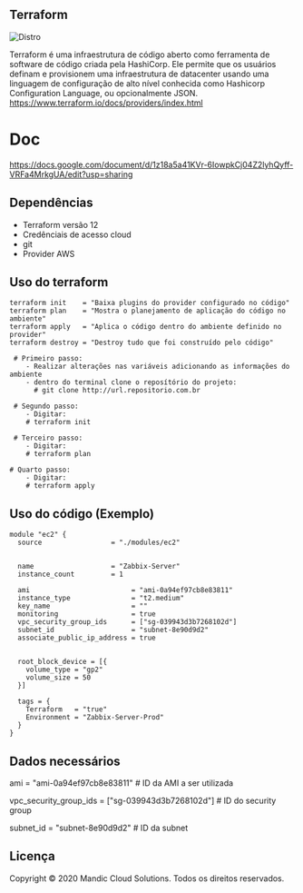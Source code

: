 ## Terraform
![Distro](https://img.shields.io/badge/terraform-zabbix-blue)

Terraform é uma infraestrutura de código aberto como ferramenta de software de código criada pela HashiCorp. 
Ele permite que os usuários definam e provisionem uma infraestrutura de datacenter usando uma linguagem de configuração 
de alto nível conhecida como Hashicorp Configuration Language, ou opcionalmente JSON.
https://www.terraform.io/docs/providers/index.html

# Doc
https://docs.google.com/document/d/1z18a5a41KVr-6IowpkCj04Z2lyhQyff-VRFa4MrkgUA/edit?usp=sharing

## Dependências
 - Terraform versão 12
 - Credênciais de acesso cloud
 - git 
 - Provider AWS
 

## Uso do terraform
``` 
terraform init    = "Baixa plugins do provider configurado no código"  
terraform plan    = "Mostra o planejamento de aplicação do código no ambiente"
terraform apply   = "Aplica o código dentro do ambiente definido no provider"
terraform destroy = "Destroy tudo que foi construído pelo código"

 # Primeiro passo:
    - Realizar alterações nas variáveis adicionando as informações do ambiente
	- dentro do terminal clone o reposítório do projeto:
	  # git clone http://url.repositorio.com.br

 # Segundo passo:
	- Digitar: 
	# terraform init

 # Terceiro passo:
	- Digitar:
	# terraform plan

# Quarto passo:
	- Digitar:
	# terraform apply
```



## Uso do código (Exemplo)
```
module "ec2" {
  source                 = "./modules/ec2"
  

  name                   = "Zabbix-Server"
  instance_count         = 1

  ami                         = "ami-0a94ef97cb8e83811"
  instance_type               = "t2.medium"
  key_name                    = ""
  monitoring                  = true
  vpc_security_group_ids      = ["sg-039943d3b7268102d"]
  subnet_id                   = "subnet-8e90d9d2"
  associate_public_ip_address = true
  

  root_block_device = [{
    volume_type = "gp2"
    volume_size = 50
  }]

  tags = {
    Terraform   = "true"
    Environment = "Zabbix-Server-Prod"
  }
}
```

## Dados necessários
ami                         = "ami-0a94ef97cb8e83811"   # ID da AMI a ser utilizada

vpc_security_group_ids      = ["sg-039943d3b7268102d"]  # ID do security group

subnet_id                   = "subnet-8e90d9d2"         # ID da subnet

## Licença
Copyright © 2020 Mandic Cloud Solutions. Todos os direitos reservados.






